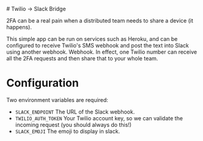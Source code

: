 # Twilio -> Slack Bridge

2FA can be a real pain when a distributed team needs to share a device (it happens).

This simple app can be run on services such as Heroku, and can be configured to receive Twilio's SMS webhook and post the text into Slack using another webhook. Webhook. In effect, one Twilio number can receive all the 2FA requests and then share that to your whole team.

# Configuration

Two environment variables are required:

- `SLACK_ENDPOINT` The URL of the Slack webhook.
- `TWILIO_AUTH_TOKEN` Your Twilio account key, so we can validate the incoming request (you should always do this!)
- `SLACK_EMOJI` The emoji to display in slack.
